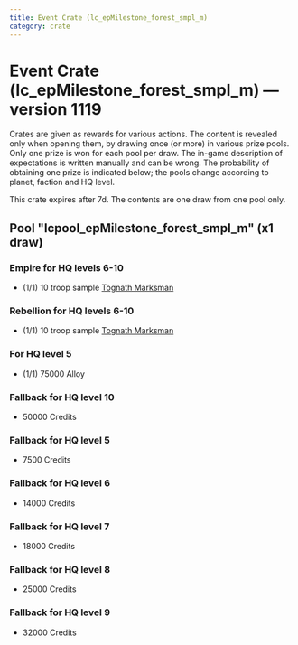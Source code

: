```yaml
---
title: Event Crate (lc_epMilestone_forest_smpl_m)
category: crate
---
```


# Event Crate (lc_epMilestone_forest_smpl_m) — version 1119

Crates are given as rewards for various actions. The content is revealed only when opening them, by drawing once (or more) in various prize pools. Only one prize is won for each pool per draw. The in-game description of expectations is written manually and can be wrong. The probability of obtaining one prize is indicated below; the pools change according to planet, faction and HQ level.

This crate expires after 7d. The contents are one draw from one pool only.

## Pool "lcpool_epMilestone_forest_smpl_m" (x1 draw)

### Empire for HQ levels 6-10

  * (1/1) 10 troop sample [Tognath Marksman](EmpireTognath)

### Rebellion for HQ levels 6-10

  * (1/1) 10 troop sample [Tognath Marksman](RebelTognath)

### For HQ level 5

  * (1/1) 75000 Alloy

### Fallback for HQ level 10

  * 50000 Credits

### Fallback for HQ level 5

  * 7500 Credits

### Fallback for HQ level 6

  * 14000 Credits

### Fallback for HQ level 7

  * 18000 Credits

### Fallback for HQ level 8

  * 25000 Credits

### Fallback for HQ level 9

  * 32000 Credits